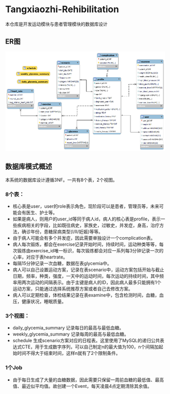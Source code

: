 # Tangxiaozhi-Rehibilitation
本仓库是开发运动模块与患者管理模块的数据库设计

## ER图

![ER](assets/ER.png)

## 数据库模式概述	
  本系统的数据库设计遵循3NF。一共有8个表，2个视图。
### 8个表：
  - 核心表是user，user的role表示角色，现阶段可以是患者，管理员等，未来可能会有医生、护士等。
  - 如果是病人，则用户的user_id等同于病人id，病人的核心表是profile，表示一些疾病相关的字段，比如既往病史，家族史，过敏史，并发症，身高，治疗方法，确诊年份，患糖尿病类型(I/II/妊娠)等等。
  - 由于病人可能会有多个并发症，因此需要单独设计一个complication表。
  - 病人每次锻炼，都会在exercise记录开始时间，持续时间，运动种类等等，每次锻炼由exercise_id唯一标识，每次锻炼都会对应一系列每3分钟记录一次的心率，对应于表heartrate。
  - 每隔15分钟记录一次血糖，数据在表glycemia中。
  - 病人可以自己设置运动方案，记录在表scenario中，运动方案包括开始与截止日期，频率，种类，强度，一天中的运动时间，每次运动的持续时间，其中频率用两次运动的间隔表示。由于主键是病人的ID，因此病人最多只能拥有1个运动方案，只能通过选择系统推荐方案或者自己去修改方案。
  - 病人可以定期检查，体检结果记录在表examine中，包含检测时间，血糖，血压，健康状况，睡眠质量。
### 3个视图：
  - daily_glycemia_summary 记录每日的最高与最低血糖。
  - weekly_glycemia_summary 记录每周的最高与最低血糖。
  - schedule 生成scenario方案对应的日程表。这里使用了MySQL的递归公共表达式CTE，用于生成数字序列，可以自己制定n的最大值为100，n个间隔加起始时间不得大于结束时间，这样n就有了2个限制条件。
### 1个Job
  - 由于每日生成了大量的血糖数据，因此需要只保留一周前血糖的最低值、最高值、最近似平均值。故创建一个Event，每天凌晨4点定期清除其余值。
